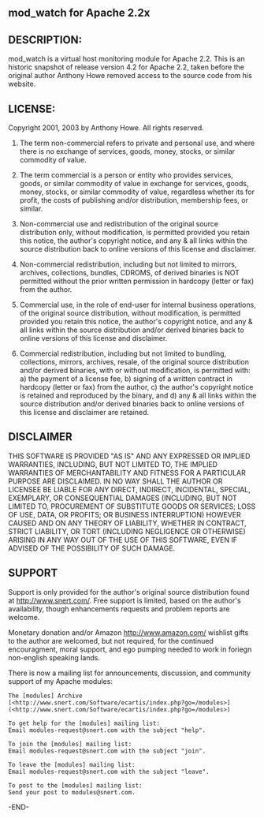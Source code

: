 ## mod_watch for Apache 2.2x

## DESCRIPTION:

  mod_watch is a virtual host monitoring module for Apache 2.2. 
  This is an historic snapshot of release version 4.2 for Apache 2.2, taken before
  the original author Anthony Howe removed access to the source code from his website.

## LICENSE:

Copyright 2001, 2003 by Anthony Howe.  All rights reserved.

1.  The term non-commercial refers to private and personal use, and
where there is no exchange of services, goods, money, stocks, or similar
commodity of value.

2.  The term commercial is a person or entity who provides services,
goods, or similar commodity of value in exchange for services, goods, money,
stocks, or similar commodity of value, regardless whether its for profit, the
costs of publishing and/or distribution, membership fees, or similar.

3.  Non-commercial use and redistribution of the original source
distribution only, without modification, is permitted provided you retain
this notice, the author's copyright notice, and any & all links within
the source distribution back to online versions of this license and
disclaimer.

4.  Non-commercial redistribution, including but not limited to mirrors,
archives, collections, bundles, CDROMS, of derived binaries is NOT
permitted without the prior written permission in hardcopy (letter or
fax) from the author.

5.  Commercial use, in the role of end-user for internal business
operations, of the original source distribution, without modification,
is permitted provided you retain this notice, the author's copyright
notice, and any & all links within the source distribution and/or derived
binaries back to online versions of this license and disclaimer.

6.  Commercial redistribution, including but not limited to bundling,
collections, mirrors, archives, resale, of the original source distribution
and/or derived binaries, with or without modification, is permitted with:
a) the payment of a license fee, b) signing of a written contract in
hardcopy (letter or fax) from the author, c) the author's copyright notice
is retained and reproduced by the binary, and d) any & all links within
the source distribution and/or derived binaries back to online versions
of this license and disclaimer are retained.


## DISCLAIMER

THIS SOFTWARE IS PROVIDED "AS IS" AND ANY EXPRESSED OR IMPLIED
WARRANTIES, INCLUDING, BUT NOT LIMITED TO, THE IMPLIED WARRANTIES OF
MERCHANTABILITY AND FITNESS FOR A PARTICULAR PURPOSE ARE DISCLAIMED.
IN NO WAY SHALL THE AUTHOR OR LICENSEE BE LIABLE FOR ANY DIRECT, INDIRECT,
INCIDENTAL, SPECIAL, EXEMPLARY, OR CONSEQUENTIAL DAMAGES (INCLUDING,
BUT NOT LIMITED TO, PROCUREMENT OF SUBSTITUTE GOODS OR SERVICES;
LOSS OF USE, DATA, OR PROFITS; OR BUSINESS INTERRUPTION) HOWEVER
CAUSED AND ON ANY THEORY OF LIABILITY, WHETHER IN CONTRACT, STRICT
LIABILITY, OR TORT (INCLUDING NEGLIGENCE OR OTHERWISE) ARISING IN
ANY WAY OUT OF THE USE OF THIS SOFTWARE, EVEN IF ADVISED OF THE
POSSIBILITY OF SUCH DAMAGE.


## SUPPORT

Support is only provided for the author's original source distribution
found at [<http://www.snert.com/>](http://www.snert.com/). Free support is limited, based on the
author's availability, though enhancements requests and problem reports
are welcome.

Monetary donation and/or Amazon [<http://www.amazon.com/>](http://www.amazon.com/) wishlist gifts to
the author are welcomed, but not required, for the continued encouragment,
moral support, and ego pumping needed to work in foriegn non-english
speaking lands.

There is now a mailing list for announcements, discussion, and community
support of my Apache modules:

	The [modules] Archive
	[<http://www.snert.com/Software/ecartis/index.php?go=/modules>](<http://www.snert.com/Software/ecartis/index.php?go=/modules>)

	To get help for the [modules] mailing list:
	Email modules-request@snert.com with the subject "help".

	To join the [modules] mailing list:
	Email modules-request@snert.com with the subject "join".

	To leave the [modules] mailing list:
	Email modules-request@snert.com with the subject "leave".

	To post to the [modules] mailing list:
	Send your post to modules@snert.com.


-END-
